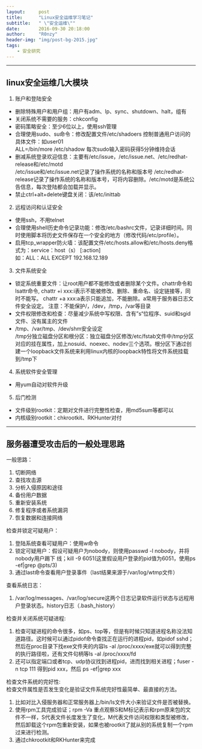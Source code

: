 ```yaml
---
layout:     post
title:      "Linux安全运维学习笔记"
subtitle:   " \"安全运维\""
date:       2016-09-30 20:18:00
author:     "R0nzy"
header-img: "img/post-bg-2015.jpg"
tags:
    - 安全研究
---
```


---
## linux安全运维几大模块 
  
1. 账户和登陆安全  
* 删除特殊用户和用户组：用户有adm、lp、sync、shutdown、halt，组有  
* 关闭系统不需要的服务：chkconfig  
* 密码策略安全：至少6位以上，使用ssh管理  
* 合理使用sudo、su命令：修改配置文件/etc/shadoers 控制普通用户访问的具体文件：如user01  
ALL=/bin/more /etc/shadow 每次sudo输入密码获得5分钟维持会话  
* 删减系统登录欢迎信息：主要有/etc/issue，/etc/issue.net、/etc/redhat-release和/etc/motd  
/etc/issue和/etc/issue.net记录了操作系统的名称和版本号 /etc/redhat-release记录了操作系统的名称和版本号，可将内容删除。/etc/motd是系统公告信息，每次登陆都会加载并显示。  
* 禁止ctrl+alt+delete键盘关闭：该/etc/inittab  
  
2. 远程访问和认证安全  
* 使用ssh，不用telnet  
* 合理使用shell历史命令记录功能：修改/etc/bashrc文件，记录详细时间。同时使用脚本将历史文件保存在一个安全的地方（修改代码/etc/profile）。  
* 启用tcp_wrapper防火墙：该配置文件/etc/hosts.allow和/etc/hosts.deny格式为：service：host（s） [:action]  
如：ALL：ALL EXCEPT 192.168.12.189   

3. 文件系统安全  
* 锁定系统重要文件：让root用户都不能修改或者删除某个文件。chattr命令和lsattr命令,
chattr +i xxx:i表示不能被修改、删除、重命名、设定链接等，同时不能写。
chattr +a xxx:a表示只能追加，不能删除。a常用于服务器日志文件安全设定。
注意：不能保护/，/dev，/tmp，/var等目录  
* 文件权限修改和检查：尽量减少系统中写权限、含有”s“位程序、suid和sgid文件、没有属主的文件
* /tmp、/var/tmp、/dev/shm安全设定  
/tmp分独立磁盘分区和根分区：独立磁盘分区修改/etc/fstab文件中/tmp分区对应的挂在属性，加上nosuid、noexec、nodev三个选项。根分区下通过创建一个loopback文件系统来利用linux内核的loopback特性将文件系统挂载到/tmp下  

4. 系统软件安全管理  
* 用yum自动对软件升级  
  
5. 后门检测  
* 文件级别rootkit：定期对文件进行完整性检查，用md5sum等都可以  
* 内核级别rootkit：chkrootkit、RKHunter对付  

---  

## 服务器遭受攻击后的一般处理思路  
一般思路：  
1. 切断网络  
2. 查找攻击源  
3. 分析入侵原因和途径  
4. 备份用户数据  
5. 重新安装系统  
6. 修复程序或者系统漏洞  
7. 恢复数据和连接网络  

检查并锁定可疑用户：  
1. 登陆系统查看可疑用户：使用w命令  
2. 锁定可疑用户：假设可疑用户为nobody，则使用passwd -l nobody，并将nobody用户踢下 线；kill -9 6051(这里假设用户登录的pid值为6051，使用ps -ef|grep @pts/3)  
3. 通过last命令查看用户登录事件（last结果来源于/var/log/wtmp文件）  

查看系统日志：  
1. /var/log/messages、/var/log/secure这两个日志记录软件运行状态与远程用户登录状态。history日志（.bash_history）  

检查并关闭系统可疑进程:  
1. 检查可疑进程的命令很多，如ps、top等，但是有时候只知道进程名称没法知道路径。这时候可以通过pidof命令查找正在运行的进程pid，如pidof sshd；然后在proc目录下找exe文件夹的内容ls -al /proc/xxxx/exe就可以得到完整的执行路径啦，还有文件句柄等ls -al /proc/xxxx/fd  
2. 还可以指定端口或者tcp、udp协议找到进程pid，进而找到相关进程；fuser -n tcp 111 得到pid xxx，然后 ps -ef|grep xxx  

检查文件系统的完好性:  
  检查文件属性是否发生变化是验证文件系统完好性最简单、最直接的方法。  
1. 比如对比入侵服务器和正常服务器上/bin/ls文件大小来验证文件是否被替换。  
2. 使用rpm工具完成验证；rpm -Va 重点观察S和M标记表示和rpm原来包的文件不一样，S代表文件长度发生了变化，M代表文件访问权限和类型被修改，然后卸载这个rpm包重新安装，如果也被rootkit了就从别的系统复制一个rpm过来进行检测。  
3. 通过chkrootkit和RKHunter来完成  

